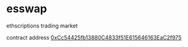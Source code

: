 # esswap
ethscriptions trading market

contract address [0xCc54425fb13880C4833f51E615646163EaC2f975](https://etherscan.io/address/0xcc54425fb13880c4833f51e615646163eac2f975)
